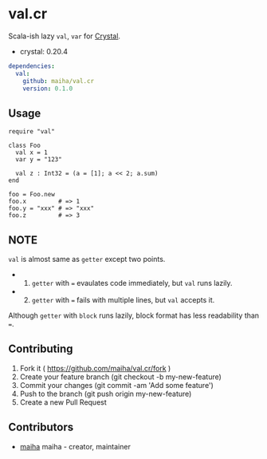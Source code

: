 # val.cr

Scala-ish lazy `val`, `var` for [Crystal](http://crystal-lang.org/).

- crystal: 0.20.4

```yaml
dependencies:
  val:
    github: maiha/val.cr
    version: 0.1.0
```

## Usage

```crystal
require "val"

class Foo
  val x = 1
  var y = "123"

  val z : Int32 = (a = [1]; a << 2; a.sum)
end

foo = Foo.new
foo.x         # => 1
foo.y = "xxx" # => "xxx"
foo.z         # => 3
```

## NOTE

`val` is almost same as `getter` except two points.
- 1. `getter` with `=` evaulates code immediately, but `val` runs lazily.
- 2. `getter` with `=` fails with multiple lines, but `val` accepts it.

Although `getter` with `block` runs lazily, block format has less readability than `=`.

## Contributing

1. Fork it ( https://github.com/maiha/val.cr/fork )
2. Create your feature branch (git checkout -b my-new-feature)
3. Commit your changes (git commit -am 'Add some feature')
4. Push to the branch (git push origin my-new-feature)
5. Create a new Pull Request

## Contributors

- [maiha](https://github.com/maiha) maiha - creator, maintainer
